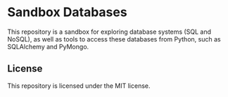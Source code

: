 # Sandbox Databases

This repository is a sandbox for exploring database systems (SQL and NoSQL), as well as tools to access these databases from Python, such as SQLAlchemy and PyMongo.

## License
This repository is licensed under the MIT license.

